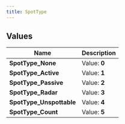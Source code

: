 ```yaml
---
title: SpotType
---
```


## Values
| Name | Description |
| ---- | ----------- |
| **SpotType_None** | Value: **0** |
| **SpotType_Active** | Value: **1** |
| **SpotType_Passive** | Value: **2** |
| **SpotType_Radar** | Value: **3** |
| **SpotType_Unspottable** | Value: **4** |
| **SpotType_Count** | Value: **5** |

